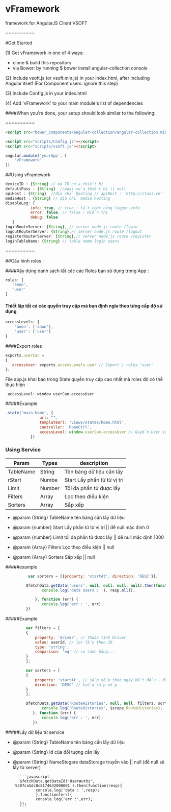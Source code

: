 vFramework
==========

framework for AngularJS Client VSOFT


==========

#Get Started



(1) Get vFramework in one of 4 ways:

* clone & build this repository
* via Bower: by running $ bower install angular-collection console

(2) Include vsoft.js (or vsoft.min.js) in your index.html, after including Angular itself (For Component users: ignore this step)

(3) Include Config.js in your index.html

(4) Add 'vFramework' to your main module's list of dependencies 

####When you're done, your setup should look similar to the following:

==========

```html
<script src="bower_components/angular-collection/angular-collection.min.js"></script>

<script src="scripts/Config.js"></script>
<script src="scripts/vsoft.js"></script>
```

```javascript
angular.module('yourApp', [
    'vFramework'  
])
```

##Using vFramework


 ```javascript
 deviceID : {String} // mã ID của thiết bị 
 defaultPass : {String}  //pass của thiết bị || null
 apiHost : {String}  //địa chỉ hosting // apiHost : 'http://itaxi.vn'
 mediaHost : {String} // địa chỉ media hosting
 disableLog: {
            info: true, // true : tắt chức năng logger.info
            error: false, // false : Hiển thị
            debug: false
    }
 loginRouteServer: {String}, // server node.js route /login
 logoutRouterServer: {String},// server node.js route /logout
 registerRouterServer: {String},// server node.js route /register
 loginTableName: {String} // table name login users
 
  ```
==========

##Cấu hình roles :
 
 
####Xây dựng danh sách tất các các Roles bạn sử dụng trong App :
 
  ```javascript
 roles: [
     'anon',
     'user'
 ]
  ```
 
 
#### Thiết lập tất cả các quyền truy cập mà bạn định ngĩa theo từng cấp độ sử dụng
 
  ```javascript
 accessLevels: {
      'anon': ['anon'],
      'user': ['user']
 }
  ```
  
####Export roles
  
  ```javascript
 exports.userCan =
 {
     accessUser: exports.accessLevels.user // Export 1 roles 'user'
 };
  ```
  File app.js khai báo trong State quyền truy cập cao nhất mà roles đó có thể thực hiện
```
 accessLevel: window.userCan.accessUser
```
#####Example
 ```javascript
 .state('main.home', {
                url: "",
                templateUrl: 'views/states/home.html',
                controller: 'homeCtrl',
                accessLevel: window.userCan.accessUser // Quyền User sẽ được truy cập
            })
 ```
 
### Using Service

Param         |        Types | description
------------- | ------------- | ----------
TableName   |  String   | Tên bảng dữ liệu cần lấy
rStart  |      Numbe    | Start Lấy phần tử từ vị trí || để null mặc định 0
 Limit |       Number   | Tối đa phần tử được lấy || để null mặc định 1000
 Filters   |    Array   | Lọc theo điều kiện || null
 Sorters  |    Array    | Sắp xếp || null


* @param {String} TableName tên bảng cần lấy dữ liệu

* @param {number} Start Lấy phần tử từ vị trí || để null mặc định 0

* @param {number} Limit tối đa phần tử được lấy || để null mặc định 1000

* @param {Array}  Filters Lọc theo điều kiện || null

* @param {Array}  Sorters Sắp xếp || null
         

#####example
         
```javascript
          var sorters = [{property: 'startAt', direction: 'DESC'}];`
```
        
```javascript
         $fetchData.getData('users', null, null, null, null).then(function (resp) {
                console.log('data Users : '), resp.all();

             }, function (err) {
                console.log('err : ', err);
         })
```

#####Example  

```javascript
         var filters = [
         {
             property: 'driver', // thuộc tính Driver
             value: userId, // lọc lấy theo ID
             type: 'string',
             comparison: 'eq' // so sánh bằng...
         }
         ];

         var sorters = [
         {
             property: 'startAt', // sắp xếp theo ngày bắt đầu - đây là 1 kiểu thời gian
             direction: 'DESC' // kiểu sắp xếp
         }
         ];

         $fetchData.getData('RouteHistories', null, null, filters, sorters).then(function (resp) {
                console.log('RouteHistories', $scope.RouteHistories);
            }, function (err) {
                console.log('err : ', err);
            })
```
         

#####Lấy dữ liệu từ service
         
* @param {String} TableName tên bảng cần lấy dữ liệu

* @param {String} Id của đối tượng cần lấy

* @param {String} NameStogare dataStorage truyền vào || null (để null sẽ lấy từ server)
         
         
         ```javascript
         $fetchData.getDataId('UserAuths', '5397ca5dc0c8174642000001').then(function(resp){
                console.log('data : ',resp);
                },function(err){
                console.log('err :',err);
         });
         ```
         

